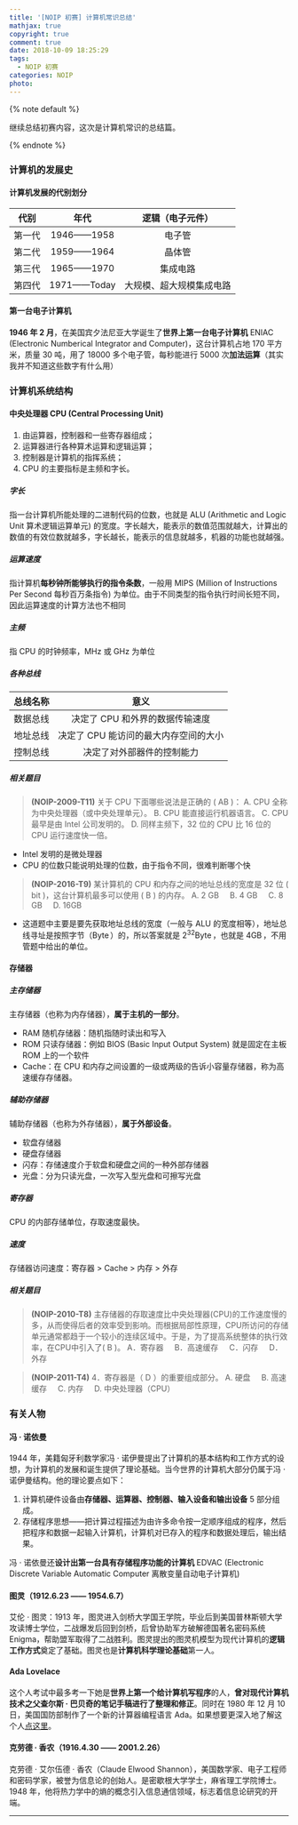 ```yaml
---
title: '[NOIP 初赛] 计算机常识总结'
mathjax: true
copyright: true
comment: true
date: 2018-10-09 18:25:29
tags:
  - NOIP 初赛
categories: NOIP
photo:
---
```


{% note default %}

继续总结初赛内容，这次是计算机常识的总结篇。

{% endnote %}

<!-- more -->

### 计算机的发展史

#### 计算机发展的代别划分

|  代别  |    年代     |     逻辑（电子元件）     |
| :----: | :---------: | :----------------------: |
| 第一代 | 1946——1958  |          电子管          |
| 第二代 | 1959——1964  |          晶体管          |
| 第三代 | 1965——1970  |         集成电路         |
| 第四代 | 1971——Today | 大规模、超大规模集成电路 |

#### 第一台电子计算机

**1946 年 2 月**，在美国宾夕法尼亚大学诞生了**世界上第一台电子计算机** ENIAC (Electronic Numberical Integrator and Computer)，这台计算机占地 170 平方米，质量 30 吨，用了 18000 多个电子管，每秒能进行 5000 次**加法运算**（其实我并不知道这些数字有什么用）

### 计算机系统结构

#### 中央处理器 CPU (Central Processing Unit)

1. 由运算器，控制器和一些寄存器组成；
2. 运算器进行各种算术运算和逻辑运算；
3. 控制器是计算机的指挥系统；
4. CPU 的主要指标是主频和字长。

##### 字长

指一台计算机所能处理的二进制代码的位数，也就是 ALU (Arithmetic and Logic Unit 算术逻辑运算单元) 的宽度。字长越大，能表示的数值范围就越大，计算出的数值的有效位数就越多，字长越长，能表示的信息就越多，机器的功能也就越强。

##### 运算速度

指计算机**每秒钟所能够执行的指令条数**，一般用 MIPS (Million of Instructions Per Second 每秒百万条指令) 为单位。由于不同类型的指令执行时间长短不同，因此运算速度的计算方法也不相同

##### 主频

指 CPU 的时钟频率，MHz 或 GHz 为单位

##### 各种总线

| 总线名称 |                 意义                  |
| :------: | :-----------------------------------: |
| 数据总线 |    决定了 CPU 和外界的数据传输速度    |
| 地址总线 | 决定了 CPU 能访问的最大内存空间的大小 |
| 控制总线 |      决定了对外部器件的控制能力       |

##### 相关题目

> **(NOIP-2009-T11)** 关于 CPU 下面哪些说法是正确的 ( AB )： 
> A. CPU 全称为中央处理器（或中央处理单元）。 
> B. CPU 能直接运行机器语言。 
> C. CPU 最早是由 Intel 公司发明的。 
> D. 同样主频下，32 位的 CPU 比 16 位的 CPU 运行速度快一倍。

* Intel 发明的是微处理器
* CPU 的位数只能说明处理的位数，由于指令不同，很难判断哪个快

>**(NOIP-2016-T9)** 某计算机的 CPU 和内存之间的地址总线的宽度是 32 位 ( bit )，这台计算机最多可以使用 ( B ) 的内存。
>A. 2 GB &nbsp;&nbsp;&nbsp; B. 4 GB &nbsp;&nbsp;&nbsp; C. 8 GB &nbsp;&nbsp;&nbsp; D. 16GB 

* 这道题中主要是要先获取地址总线的宽度（一般与 ALU 的宽度相等），地址总线寻址是按照字节（$\operatorname{Byte}$）的，所以答案就是 $2^{32} \operatorname{Byte}$，也就是 $4 \operatorname{GB}$，不用管题中给出的单位。

#### 存储器

##### 主存储器

主存储器（也称为内存储器），**属于主机的一部分**。

* RAM 随机存储器：随机指随时读出和写入
* ROM 只读存储器：例如 BIOS (Basic Input Output System) 就是固定在主板 ROM 上的一个软件
* Cache：在 CPU 和内存之间设置的一级或两级的告诉小容量存储器，称为高速缓存存储器。

##### 辅助存储器

辅助存储器（也称为外存储器），**属于外部设备**。

* 软盘存储器
* 硬盘存储器
* 闪存：存储速度介于软盘和硬盘之间的一种外部存储器
* 光盘：分为只读光盘，一次写入型光盘和可擦写光盘

##### 寄存器

CPU 的内部存储单位，存取速度最快。

##### 速度

存储器访问速度：寄存器 > Cache > 内存 > 外存

##### 相关题目

> **(NOIP-2010-T8)** 主存储器的存取速度比中央处理器(CPU)的工作速度慢的多，从而使得后者的效率受到影响。而根据局部性原理，CPU所访问的存储单元通常都趋于一个较小的连续区域中。于是，为了提高系统整体的执行效率，在CPU中引入了( B )。
> A．寄存器  &nbsp;&nbsp;&nbsp; B．高速缓存 &nbsp;&nbsp;&nbsp; C．闪存 &nbsp;&nbsp;&nbsp; D．外存

> **(NOIP-2011-T4)** 4．寄存器是（ D ）的重要组成部分。
>A. 硬盘 &nbsp;&nbsp;&nbsp; B. 高速缓存 &nbsp;&nbsp;&nbsp; C. 内存 &nbsp;&nbsp;&nbsp; D. 中央处理器（CPU）

### 有关人物

#### 冯 · 诺依曼

1944 年，美籍匈牙利数学家冯 · 诺伊曼提出了计算机的基本结构和工作方式的设想，为计算机的发展和诞生提供了理论基础。当今世界的计算机大部分仍属于冯 · 诺伊曼结构。他的理论要点如下：

1. 计算机硬件设备由**存储器、运算器、控制器、输入设备和输出设备** 5 部分组成。
2. 存储程序思想——把计算过程描述为由许多命令按一定顺序组成的程序，然后把程序和数据一起输入计算机，计算机对已存入的程序和数据处理后，输出结果。

冯 · 诺依曼还**设计出第一台具有存储程序功能的计算机** EDVAC (Electronic Discrete Variable Automatic Computer 离散变量自动电子计算机)

#### 图灵（1912.6.23 —— 1954.6.7）

艾伦 · 图灵：1913 年，图灵进入剑桥大学国王学院，毕业后到美国普林斯顿大学攻读博士学位，二战爆发后回到剑桥，后曾协助军方破解德国著名密码系统 Enigma，帮助盟军取得了二战胜利。图灵提出的图灵机模型为现代计算机的**逻辑工作方式**奠定了基础。图灵也是**计算机科学理论基础**第一人。

#### Ada Lovelace

这个人考试中最多考一下她是**世界上第一个给计算机写程序**的人，**曾对现代计算机技术之父查尔斯 · 巴贝奇的笔记手稿进行了整理和修正**。同时在 1980 年 12 月 10 日，美国国防部制作了一个新的计算器编程语言 Ada。如果想要更深入地了解这个人[点这里](https://zh.wikipedia.org/wiki/%E6%84%9B%E9%81%94%C2%B7%E5%8B%92%E8%8A%99%E8%95%BE%E7%B5%B2)。

#### 克劳德 · 香农（1916.4.30 —— 2001.2.26）

克劳德 · 艾尔伍德 · 香农（Claude Elwood Shannon），美国数学家、电子工程师和密码学家，被誉为信息论的创始人。是密歇根大学学士，麻省理工学院博士。1948 年，他将热力学中的熵的概念引入信息通信领域，标志着信息论研究的开端。

---

<script async src="//pagead2.googlesyndication.com/pagead/js/adsbygoogle.js"></script>
<ins class="adsbygoogle"
     style="display:block; text-align:center;"
     data-ad-layout="in-article"
     data-ad-format="fluid"
     data-ad-client="ca-pub-7465666912424994"
     data-ad-slot="3198608984"></ins>
<script>
     (adsbygoogle = window.adsbygoogle || []).push({});
</script>

<br/>